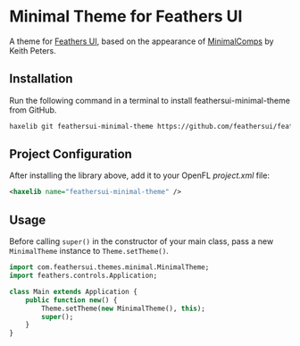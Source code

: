 # Minimal Theme for Feathers UI

A theme for [Feathers UI](https://feathersui.com), based on the appearance of [MinimalComps](https://github.com/minimalcomps/minimalcomps) by Keith Peters.

## Installation

Run the following command in a terminal to install feathersui-minimal-theme from GitHub.

```sh
haxelib git feathersui-minimal-theme https://github.com/feathersui/feathersui-minimal-theme.git
```

## Project Configuration

After installing the library above, add it to your OpenFL _project.xml_ file:

```xml
<haxelib name="feathersui-minimal-theme" />
```

## Usage

Before calling `super()` in the constructor of your main class, pass a new `MinimalTheme` instance to `Theme.setTheme()`.

```haxe
import com.feathersui.themes.minimal.MinimalTheme;
import feathers.controls.Application;

class Main extends Application {
	public function new() {
		Theme.setTheme(new MinimalTheme(), this);
		super();
	}
}
```
